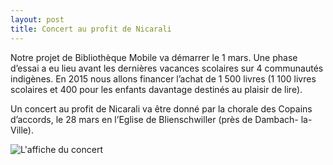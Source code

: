 ```yaml
---
layout: post
title: Concert au profit de Nicarali
---
```


Notre projet de Bibliothèque Mobile va démarrer le 1 mars. Une phase d’essai a eu lieu avant les dernières vacances scolaires sur 4 communautés indigènes. En 2015 nous allons financer l’achat de 1 500 livres (1 100 livres scolaires et 400 pour les enfants davantage destinés au plaisir de lire).

Un concert au profit de Nicarali va être donné par la chorale des Copains d’accords, le 28 mars en l’Eglise de Blienschwiller (près de Dambach- la- Ville).

![L'affiche du concert](https://nicarali.files.wordpress.com/2010/08/affiche-concert-nicarali-4.png?w=340&h=474)